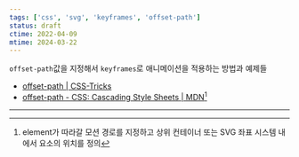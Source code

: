 ```yaml
---
tags: ['css', 'svg', 'keyframes', 'offset-path']
status: draft
ctime: 2022-04-09
mtime: 2024-03-22
---
```


`offset-path`값을 지정해서 `keyframes`로 애니메이션을 적용하는 방법과 예제들

- [offset-path | CSS-Tricks](https://css-tricks.com/almanac/properties/o/offset-path/)
- [offset-path - CSS: Cascading Style Sheets | MDN](https://developer.mozilla.org/en-US/docs/Web/CSS/offset-path)[^112-1]

---

[^112-1]: element가 따라갈 모션 경로를 지정하고 상위 컨테이너 또는 SVG 좌표 시스템 내에서 요소의 위치를 ​​정의